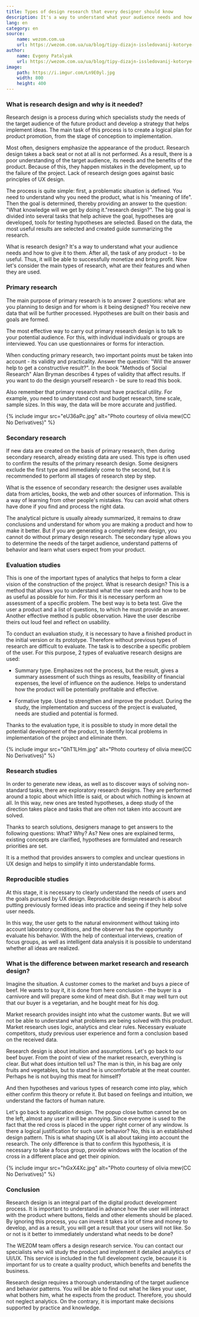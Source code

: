 ```yaml
---
title: Types of design research that every designer should know
description: It's a way to understand what your audience needs and how to give it to them. After all, the task of any product is to be useful.
lang: en
category: en
source:
    name: wezom.com.ua
    url: https://wezom.com.ua/ua/blog/tipy-dizajn-issledovanij-kotorye-sleduet-znat-kazhdomu-dizajneru
author:
    name: Evgeny Patalyak
    url: https://wezom.com.ua/ua/blog/tipy-dizajn-issledovanij-kotorye-sleduet-znat-kazhdomu-dizajneru
image:
    path: https://i.imgur.com/Ln9E0yl.jpg
    width: 800
    height: 400
---
```


### What is research design and why is it needed?

Research design is a process during which specialists study the needs of the target audience of the future product and develop
a strategy that helps implement ideas. The main task of this process is to create a logical plan for product promotion,
from the stage of conception to implementation.

Most often, designers emphasize the appearance of the product. Research design takes a back seat or not at all is not performed. 
As a result, there is a poor understanding of the target audience, its needs and the benefits of the product. Because of 
this, they happen mistakes in the development, up to the failure of the project. Lack of research design goes against 
basic principles of UX design.

The process is quite simple: first, a problematic situation is defined. You need to understand why you need the product,
what is his "meaning of life". Then the goal is determined, thereby providing an answer to the question: "What knowledge 
will we get by doing it."research design?". The big goal is divided into several tasks that help achieve the goal, 
hypotheses are developed, tools for testing hypotheses are selected. Based on the data, the most useful results are selected 
and created guide summarizing the research.

What is research design? It's a way to understand what your audience needs and how to give it to them. After all, the task
of any product - to be useful. Thus, it will be able to successfully monetize and bring profit. Now let's consider
the main types of research, what are their features and when they are used.

### Primary research

The main purpose of primary research is to answer 2 questions: what are you planning to design and for whom is it being 
designed? You receive new data that will be further processed. Hypotheses are built on their basis and goals are formed.

The most effective way to carry out primary research design is to talk to your potential audience. For this, with individual
individuals or groups are interviewed. You can use questionnaires or forms for interaction.

When conducting primary research, two important points must be taken into account - its validity and practicality.
Answer the question: "Will the answer help to get a constructive result?". In the book "Methods of Social Research"
Alan Bryman describes 4 types of validity that affect results. If you want to do the design yourself
research - be sure to read this book.

Also remember that primary research must have practical utility. For example, you need to understand cost and budget
research, time scale, sample sizes. In this way, the data will be more accurate and justified.

{% include imgur src="eU36aPc.jpg" alt="Photo courtesy of olivia mew(CC No Derivatives)" %}

### Secondary research

If new data are created on the basis of primary research, then during secondary research, already existing data are used.
This type is often used to confirm the results of the primary research design. Some designers exclude the first type and 
immediately come to the second, but it is recommended to perform all stages of research step by step.

What is the essence of secondary research: the designer uses available data from articles, books, the web and other sources 
of information. This is a way of learning from other people's mistakes. You can avoid what others have done if you find 
and process the right data.

The analytical picture is usually already summarized, it remains to draw conclusions and understand for whom you are making 
a product and how to make it better. But if you are generating a completely new design, you cannot do without primary 
design research. The secondary type allows you to determine the needs of the target audience, understand patterns of
behavior and learn what users expect from your product.

### Evaluation studies

This is one of the important types of analytics that helps to form a clear vision of the construction of the project. 
What is research design? This is a method that allows you to understand what the user needs and how to be as useful as 
possible for him. For this it is necessary perform an assessment of a specific problem. The best way is to beta test. 
Give the user a product and a list of questions, to which he must provide an answer. Another effective method is public 
observation. Have the user describe theirs out loud feel and reflect on usability.

To conduct an evaluation study, it is necessary to have a finished product in the initial version or its prototype. 
Therefore without previous types of research are difficult to evaluate. The task is to describe a specific problem of the user.
For this purpose, 2 types of evaluative research designs are used:

- Summary type.
Emphasizes not the process, but the result, gives a summary assessment of such things as results, feasibility of 
financial expenses, the level of influence on the audience. Helps to understand how the product will be potentially profitable and effective.

- Formative type.
Used to strengthen and improve the product. During the study, the implementation and success of the project is evaluated,
needs are studied and potential is formed.

Thanks to the evaluation type, it is possible to study in more detail the potential development of the product, to identify 
local problems in implementation of the project and eliminate them.

{% include imgur src="GhT1LHm.jpg" alt="Photo courtesy of olivia mew(CC No Derivatives)" %}

### Research studies

In order to generate new ideas, as well as to discover ways of solving non-standard tasks, there are exploratory research 
designs. They are performed around a topic about which little is said, or about which nothing is known at all. In this way, 
new ones are tested hypotheses, a deep study of the direction takes place and tasks that are often not taken into account 
are solved.

Thanks to search solutions, designers manage to get answers to the following questions: What? Why? As? New ones are 
explained terms, existing concepts are clarified, hypotheses are formulated and research priorities are set.

It is a method that provides answers to complex and unclear questions in UX design and helps to simplify it into 
understandable forms.

### Reproducible studies

At this stage, it is necessary to clearly understand the needs of users and the goals pursued by UX design. Reproducible 
design research is about putting previously formed ideas into practice and seeing if they help solve user needs.

In this way, the user gets to the natural environment without taking into account laboratory conditions, and the observer 
has the opportunity evaluate his behavior. With the help of contextual interviews, creation of focus groups, as well as 
intelligent data analysis it is possible to understand whether all ideas are realized.

### What is the difference between market research and research design?

Imagine the situation. A customer comes to the market and buys a piece of beef. He wants to buy it, it is done from here
conclusion - the buyer is a carnivore and will prepare some kind of meat dish. But it may well turn out that our buyer 
is a vegetarian, and he bought meat for his dog.

Market research provides insight into what the customer wants. But we will not be able to understand what problems are 
being solved with this product. Market research uses logic, analytics and clear rules. Necessary evaluate competitors, 
study previous user experience and form a conclusion based on the received data.

Research design is about intuition and assumptions. Let's go back to our beef buyer. From the point of view of the market
research, everything is clear. But what does intuition tell us? The man is thin, in his bag are only fruits and vegetables, 
but to stand he is uncomfortable at the meat counter. Perhaps he is not buying this meat for himself?

And then hypotheses and various types of research come into play, which either confirm this theory or refute it.
But based on feelings and intuition, we understand the factors of human nature.

Let's go back to application design. The popup close button cannot be on the left, almost any user it will be annoying. 
Since everyone is used to the fact that the red cross is placed in the upper right corner of any window.
Is there a logical justification for such user behavior? No, this is an established design pattern. This is what shaping 
UX is all about taking into account the research. The only difference is that to confirm this hypothesis, it is necessary 
to take a focus group, provide windows with the location of the cross in a different place and get their opinion.

{% include imgur src="hGxX4Xc.jpg" alt="Photo courtesy of olivia mew(CC No Derivatives)" %}

### Conclusion

Research design is an integral part of the digital product development process. It is important to understand in advance 
how the user will interact with the product where buttons, fields and other elements should be placed. By ignoring this 
process, you can invest it takes a lot of time and money to develop, and as a result, you will get a result that your 
users will not like. So or not is it better to immediately understand what needs to be done?

The WEZOM team offers a design research service. You can contact our specialists who will study the product and implement it
detailed analytics of UI/UX. This service is included in the full development cycle, because it is important for us to 
create a quality product, which benefits and benefits the business.

Research design requires a thorough understanding of the target audience and behavior patterns. You will be able to find 
out what he likes your user, what bothers him, what he expects from the product. Therefore, you should not neglect analytics. 
On the contrary, it is important make decisions supported by practice and knowledge.